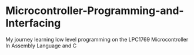 # Microcontroller-Programming-and-Interfacing
My journey learning low level programming on the LPC1769 Microcontroller </br>
In Assembly Language and C
